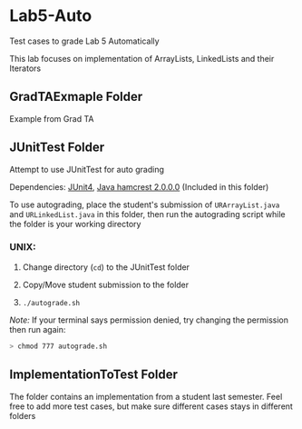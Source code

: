 # Lab5-Auto
Test cases to grade Lab 5 Automatically

This lab focuses on implementation of ArrayLists, LinkedLists and their Iterators

## GradTAExmaple Folder
Example from Grad TA

## JUnitTest Folder
Attempt to use JUnitTest for auto grading

Dependencies: [JUnit4](https://mvnrepository.com/artifact/junit/junit/4.12), [Java hamcrest 2.0.0.0](https://mvnrepository.com/artifact/org.hamcrest/java-hamcrest/2.0.0.0) (Included in this folder)

To use autograding, place the student's submission of `URArrayList.java` and `URLinkedList.java` in this folder, then run the autograding script while the folder is your working directory

### UNIX:
1. Change directory (`cd`) to the JUnitTest folder

2. Copy/Move student submission to the folder

3. `./autograde.sh`

*Note:* If your terminal says permission denied, try changing the permission then run again:
```bash
> chmod 777 autograde.sh
```

## ImplementationToTest Folder
The folder contains an implementation from a student last semester. Feel free to add more test cases, but make sure different cases stays in different folders
